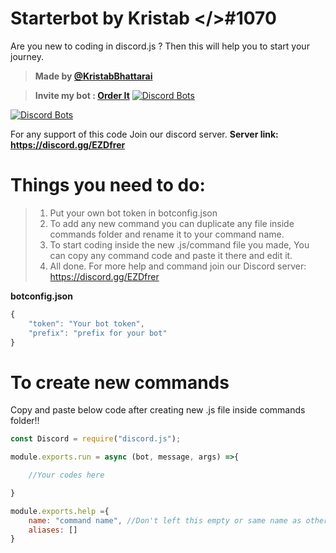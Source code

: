 # Starterbot by Kristab </>#1070
Are you new to coding in discord.js ? 
Then this will help you to start your journey.

> **Made by [@KristabBhattarai](https://github.com/KristabBhattarai/)**

> **Invite my bot : [Order It](https://orderit.ga/invite.html)** [![Discord Bots](https://top.gg/api/widget/status/716257964767445043.svg)](https://top.gg/bot/716257964767445043)

[![Discord Bots](https://top.gg/api/widget/716257964767445043.svg)](https://top.gg/bot/716257964767445043)

For any support of this code Join our discord server.
**Server link: https://discord.gg/EZDfrer**

# Things you need to do:
> 1. Put your own bot token in botconfig.json
> 2. To add any new command you can duplicate any file inside commands folder and rename it to your command name.
> 3. To start coding inside the new .js/command file you made, You can copy any command code and paste it there and edit it.
> 4. All done. For more help and command join our Discord server: https://discord.gg/EZDfrer



**botconfig.json**

```js
{
    "token": "Your bot token",
    "prefix": "prefix for your bot"
}
```

# To create new commands
Copy and paste below code after creating new .js file inside commands folder!!

```js
const Discord = require("discord.js");

module.exports.run = async (bot, message, args) =>{

    //Your codes here

}

module.exports.help ={
    name: "command name", //Don't left this empty or same name as other command
    aliases: []
}
```
